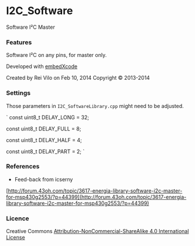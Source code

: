 
# I2C_Software
Software I²C Master

### Features

Software I²C on any pins, for master only.

Developed with [embedXcode](http://embedxcode.weebly.com)

Created by Rei Vilo on Feb 10, 2014
Copyright © 2013-2014

### Settings

Those parameters in `I2C_SoftwareLibrary.cpp` might need to be adjusted. 

`
const uint8_t DELAY_LONG = 32;

const uint8_t DELAY_FULL = 8;

const uint8_t DELAY_HALF = 4;

const uint8_t DELAY_PART = 2;
`

### References
  
* Feed-back from icserny

[http://forum.43oh.com/topic/3617-energia-library-software-i2c-master-for-msp430g2553/?p=44399](http://forum.43oh.com/topic/3617-energia-library-software-i2c-master-for-msp430g2553/?p=44399)



### Licence

Creative Commons [Attribution-NonCommercial-ShareAlike 4.0 International License](http://creativecommons.org/licenses/by-nc-sa/4.0/)
